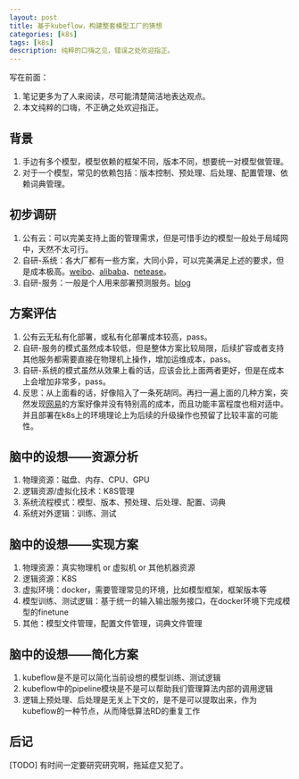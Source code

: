 ```yaml
---
layout: post
title: 基于kubeflow，构建整套模型工厂的猜想
categories: [k8s]
tags: [k8s]
description: 纯粹的口嗨之见，错误之处欢迎指正。
---
```


写在前面：
1. 笔记更多为了人来阅读，尽可能清楚简洁地表达观点。
2. 本文纯粹的口嗨，不正确之处欢迎指正。

## 背景
1. 手边有多个模型，模型依赖的框架不同，版本不同，想要统一对模型做管理。
2. 对于一个模型，常见的依赖包括：版本控制、预处理、后处理、配置管理、依赖词典管理。

## 初步调研
1. 公有云：可以完美支持上面的管理需求，但是可惜手边的模型一般处于局域网中，天然不太可行。
2. 自研-系统：各大厂都有一些方案，大同小异，可以完美满足上述的要求，但是成本极高。[weibo](https://www.infoq.cn/article/dNJIZeOiADSk1Jfz8WIH)、[alibaba](https://aijishu.com/a/1060000000113402)、[netease](https://www.freebuf.com/articles/network/222893.html)。
3. 自研-服务：一般是个人用来部署预测服务。[blog](https://blog.51cto.com/u_15127630/2771767)

## 方案评估
1. 公有云无私有化部署，或私有化部署成本较高，pass。
2. 自研-服务的模式虽然成本较低，但是整体方案比较局限，后续扩容或者支持其他服务都需要直接在物理机上操作，增加运维成本，pass。
3. 自研-系统的模式虽然从效果上看的话，应该会比上面两者更好，但是在成本上会增加非常多，pass。
4. 反思：从上面看的话，好像陷入了一条死胡同。再扫一遍上面的几种方案，突然发现[网易](https://www.freebuf.com/articles/network/222893.html)的方案好像并没有特别高的成本，而且功能丰富程度也相对适中。并且部署在k8s上的环境理论上为后续的升级操作也预留了比较丰富的可能性。

## 脑中的设想——资源分析
1. 物理资源：磁盘、内存、CPU、GPU
2. 逻辑资源/虚拟化技术：K8S管理
3. 系统流程模式：模型、版本、预处理、后处理、配置、词典
4. 系统对外逻辑：训练、测试

## 脑中的设想——实现方案
1. 物理资源：真实物理机 or 虚拟机 or 其他机器资源
2. 逻辑资源：K8S
3. 虚拟环境：docker，需要管理常见的环境，比如模型框架，框架版本等
4. 模型训练、测试逻辑：基于统一的输入输出服务接口，在docker环境下完成模型的finetune
5. 其他：模型文件管理，配置文件管理，词典文件管理

## 脑中的设想——简化方案
1. kubeflow是不是可以简化当前设想的模型训练、测试逻辑
2. kubeflow中的pipeline模块是不是可以帮助我们管理算法内部的调用逻辑
3. 逻辑上预处理、后处理是无关上下文的，是不是可以提取出来，作为kubeflow的一种节点，从而降低算法RD的重复工作

## 后记
[TODO] 有时间一定要研究研究啊，拖延症又犯了。